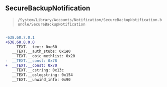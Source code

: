 ## SecureBackupNotification

> `/System/Library/Accounts/Notification/SecureBackupNotification.bundle/SecureBackupNotification`

```diff

-638.60.7.0.1
+638.60.8.0.0
   __TEXT.__text: 0xe60
   __TEXT.__auth_stubs: 0x1e0
   __TEXT.__objc_methlist: 0x20
-  __TEXT.__const: 0x78
+  __TEXT.__const: 0x70
   __TEXT.__cstring: 0x13c
   __TEXT.__oslogstring: 0x154
   __TEXT.__unwind_info: 0x90

```
